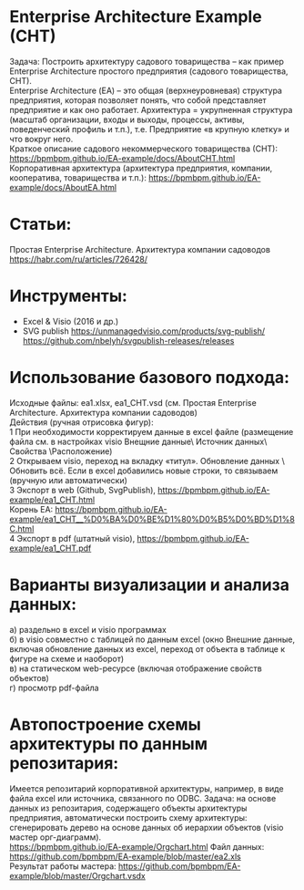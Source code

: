 # Enterprise Architecture Example (CHT)
Задача: Построить архитектуру садового товарищества – как пример Enterprise Architecture простого предприятия (садового товарищества, СНТ).   
Enterprise Architecture (ЕА) – это общая (верхнеуровневая) структура предприятия, которая позволяет понять, что собой представляет предприятие и как оно работает.      Архитектура = укрупненная структура (масштаб организации, входы и выходы, процессы, активы, поведенческий профиль и т.п.), т.е. Предприятие «в крупную клетку» и что вокруг него.   
Краткое описание садового некоммерческого товарищества (СНТ): https://bpmbpm.github.io/EA-example/docs/AboutCHT.html   
Корпоративная архитектура (архитектура предприятия, компании, кооператива, товарищества и т.п.): https://bpmbpm.github.io/EA-example/docs/AboutEA.html   
# Статьи: 
Простая Enterprise Architecture. Архитектура компании садоводов
https://habr.com/ru/articles/726428/
# Инструменты:
- Excel & Visio (2016 и др.)
- SVG publish https://unmanagedvisio.com/products/svg-publish/   
https://github.com/nbelyh/svgpublish-releases/releases
# Использование базового подхода:
Исходные файлы: ea1.xlsx, ea1_CHT.vsd (см. Простая Enterprise Architecture. Архитектура компании садоводов)  
Действия (ручная отрисовка фигур):   
1 При необходимости корректируем данные в excel файле (размещение файла см. в настройках visio Внещние данные\ Источник данных\ Свойства \Расположение)   
2 Открываем visio, переход на вкладку «титул». Обновление данных \ Обновить всё. Если в excel добавились новые строки, то связываем (вручную или автоматически)   
3 Экспорт в web (Github, SvgPublish), https://bpmbpm.github.io/EA-example/ea1_CHT.html  
Корень ЕА: https://bpmbpm.github.io/EA-example/ea1_CHT__%D0%BA%D0%BE%D1%80%D0%B5%D0%BD%D1%8C.html   
4 Экспорт в pdf (штатный visio), https://bpmbpm.github.io/EA-example/ea1_CHT.pdf     
# Варианты визуализации и анализа данных:  
а) раздельно в excel и visio программах  
б) в visio совместно с таблицей по данным excel (окно Внешние данные, включая обновление данных из excel, переход от объекта в таблице к фигуре на схеме и наоборот)  
в) на статическом web-ресурсе (включая отображение свойств объектов)  
г) просмотр pdf-файла  
# Автопостроение схемы архитектуры по данным репозитария:  
Имеется репозитарий корпоративной архитектуры, например, в виде файла excel или источника, связанного по ODBC. 
Задача: на основе данных из репозитария, содержащего объекты архитектуры предприятия, автоматически построить схему архитектуры: сгенерировать дерево на основе данных об иерархии объектов (visio мастер орг-диаграмм).   
https://bpmbpm.github.io/EA-example/Orgchart.html
Файл данных: https://github.com/bpmbpm/EA-example/blob/master/ea2.xls    
Результат работы мастера: https://github.com/bpmbpm/EA-example/blob/master/Orgchart.vsdx
